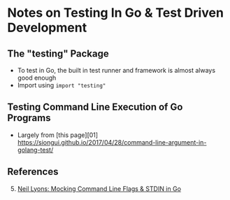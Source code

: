Notes on Testing In Go & Test Driven Development
===============================================

The "testing" Package
---------------------

* To test in Go, the built in test runner and framework is almost always good enough
* Import using `import "testing"`


Testing Command Line Execution of Go Programs
---------------------------------------------

* Largely from [this page][01]
https://siongui.github.io/2017/04/28/command-line-argument-in-golang-test/


References
----------

5. [Neil Lyons: Mocking Command Line Flags & STDIN in Go][05]

[05]: https://blog.neillyons.io/mocking-command-line-flags-and-stdin-in-go/ "Neil Lyons: Mocking Command Line Flags & STDIN in Go"
